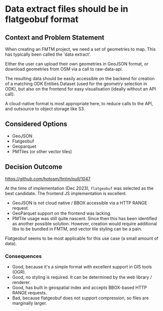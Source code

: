 # Data extract files should be in flatgeobuf format

## Context and Problem Statement

When creating an FMTM project, we need a set of geometries to map. This
has typically been called the 'data extract'.

Either the user can upload their own geometries in GeoJSON format, or
download geometries from OSM via a call to raw-data-api.

The resulting data should be easily accessible on the backend for creation of
a matching ODK Entities Dataset (used for the geometry selection in ODK), but
also on the frontend for easy visualisation (ideally without an API call).

A cloud-native format is most appropriate here, to reduce calls to the API,
and outsource to object storage like S3.

## Considered Options

- GeoJSON
- Flatgeobuf
- Geoparquet
- PMTiles (or other vector tiles)

## Decision Outcome

<https://github.com/hotosm/fmtm/pull/1047>

At the time of implementation (Dec 2023), `flatgeobuf` was selected as the best
candidate. The frontend JS implementation is excellent.

- GeoJSON is not cloud native / BBOX accessible via a HTTP RANGE request.
- GeoParquet support on the frontend was lacking.
- PMTile usage was still quite nascent. Since then this has been identified
  as another possible solution. However, creation would require additional libs
  to be bundled in FMTM, and vector tile styling can be a pain.

Flatgeobuf seems to be most applicable for this use case (a small amount of data).

### Consequences

- Good, because it's a simple format with excellent support in GIS tools (OGR).
- Good, no styling is required. It can be determined by the web library / renderer.
- Good, has built in geospatial index and accepts BBOX-based HTTP RANGE requests.
- Bad, because flatgeobuf does not support compression, so files are marginally
  larger.
